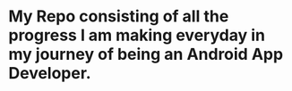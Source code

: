 # My Repo consisting of all the progress I am making everyday in my journey of being an Android App Developer.
